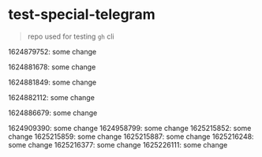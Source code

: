 # test-special-telegram

> repo used for testing `gh` cli

1624879752: some change

1624881678: some change

1624881849: some change

1624882112: some change

1624886679: some change

1624909390: some change
1624958799: some change
1625215852: some change
1625215859: some change
1625215887: some change
1625216248: some change
1625216377: some change
1625226111: some change
